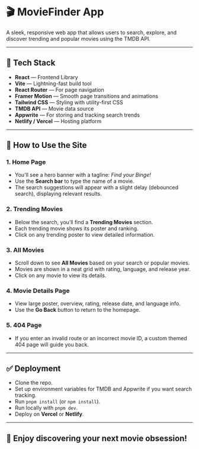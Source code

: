 # 🎬 MovieFinder App

A sleek, responsive web app that allows users to search, explore, and discover trending and popular movies using the TMDB API.

---

## 🚀 Tech Stack

- **React** — Frontend Library
- **Vite** — Lightning-fast build tool
- **React Router** — For page navigation
- **Framer Motion** — Smooth page transitions and animations
- **Tailwind CSS** — Styling with utility-first CSS
- **TMDB API** — Movie data source
- **Appwrite** — For storing and tracking search trends
- **Netlify / Vercel** — Hosting platform

---

## 🌟 How to Use the Site

### 1. Home Page

- You'll see a hero banner with a tagline: _Find your Binge!_
- Use the **Search bar** to type the name of a movie.
- The search suggestions will appear with a slight delay (debounced search), displaying relevant results.

### 2. Trending Movies

- Below the search, you’ll find a **Trending Movies** section.
- Each trending movie shows its poster and ranking.
- Click on any trending poster to view detailed information.

### 3. All Movies

- Scroll down to see **All Movies** based on your search or popular movies.
- Movies are shown in a neat grid with rating, language, and release year.
- Click on any movie to view its details.

### 4. Movie Details Page

- View large poster, overview, rating, release date, and language info.
- Use the **Go Back** button to return to the homepage.

### 5. 404 Page

- If you enter an invalid route or an incorrect movie ID, a custom themed 404 page will guide you back.

---

## ✅ Deployment

- Clone the repo.
- Set up environment variables for TMDB and Appwrite if you want search tracking.
- Run `pnpm install` (or `npm install`).
- Run locally with `pnpm dev`.
- Deploy on **Vercel** or **Netlify**.

---

## 🎉 Enjoy discovering your next movie obsession!
